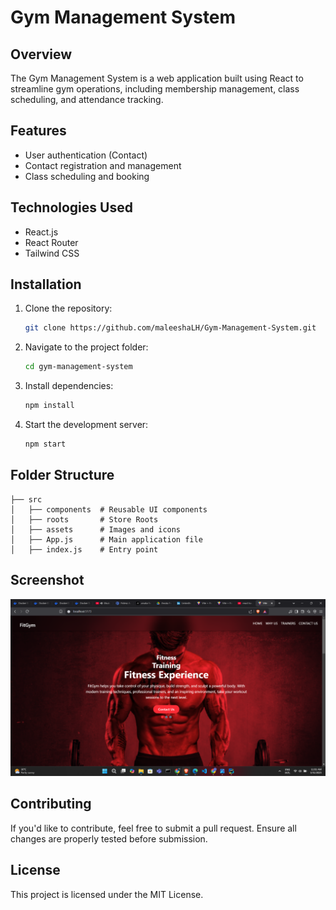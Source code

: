 # Gym Management System

## Overview
The Gym Management System is a web application built using React to streamline gym operations, including membership management, class scheduling, and attendance tracking.

## Features
- User authentication (Contact)
- Contact registration and management
- Class scheduling and booking

## Technologies Used
-  React.js
-  React Router
-  Tailwind CSS 


## Installation

1. Clone the repository:
   ```sh
   git clone https://github.com/maleeshaLH/Gym-Management-System.git
   ```
2. Navigate to the project folder:
   ```sh
   cd gym-management-system
   ```
3. Install dependencies:
   ```sh
   npm install
   ```
4. Start the development server:
   ```sh
   npm start
   ```

## Folder Structure
```
├── src
│   ├── components  # Reusable UI components
│   ├── roots       # Store Roots
│   ├── assets      # Images and icons
│   ├── App.js      # Main application file
│   ├── index.js    # Entry point
```

## Screenshot
![Gym Management System](src/assets/Readme%20image.png)

## Contributing
If you'd like to contribute, feel free to submit a pull request. Ensure all changes are properly tested before submission.

## License
This project is licensed under the MIT License.


